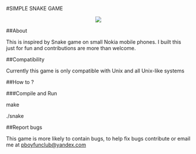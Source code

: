 #SIMPLE SNAKE GAME

<p align="center">
<img src="https://raw.github.com/pboyfunclub/simplesnake/master/img/preview.jpg">
</p>

##About

This is inspired by Snake game on small Nokia mobile phones.
I built this just for fun and contributions are more than welcome.

##Compatibility

Currently this game is only compatible with Unix and all Unix-like systems

##How to ?

###Compile and Run

make 

./snake

##Report bugs

This game is more likely to contain bugs, to help fix bugs contribute or email me at pboyfunclub@yandex.com
